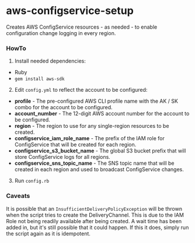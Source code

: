 # aws-configservice-setup
Creates AWS ConfigService resources - as needed - to enable configuration change logging in every region.

### HowTo

1. Install needed dependencies:
  * Ruby
  * `gem install aws-sdk`
2. Edit `config.yml` to reflect the account to be configured:
  * **profile** - The pre-configured AWS CLI profile name with the AK / SK combo for the account to be configured.
  * **account_number** - The 12-digit AWS account number for the account to be configured.
  * **region** - The region to use for any single-region resources to be created.
  * **configservice_iam_role_name** -  The prefix of the IAM role for ConfigService that will be created for each region.
  * **configservice_s3_bucket_name** - The global S3 bucket prefix that will store ConfigService logs for all regions.
  * **configservice_sns_topic_name** - The SNS topic name that will be created in each region and used to broadcast ConfigService changes.
3. Run `config.rb`

### Caveats

It is possible that an `InsufficientDeliveryPolicyException` will be thrown when the script tries to create the DeliveryChannel. This is due to the IAM Role not being readily available after being created. A wait time has been added in, but it's still possible that it could happen. If this it does, simply run the script again as it is idempotent.
